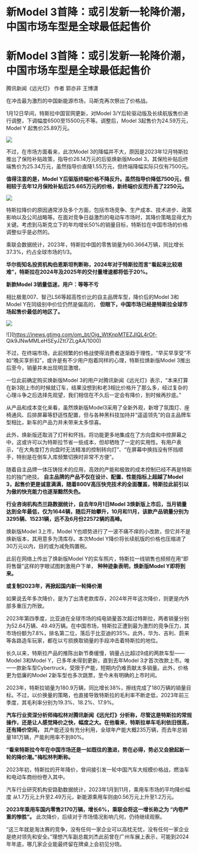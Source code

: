 # 新Model 3首降：或引发新一轮降价潮，中国市场车型是全球最低起售价

# 新Model 3首降：或引发新一轮降价潮，中国市场车型是全球最低起售价

腾讯新闻《远光灯》 作者 郭亦非 王博潇

在冲击最为激烈的中国新能源市场，马斯克再次祭出了价格战。

1月12日早间，特斯拉中国官网更新，对Model 3/Y后轮驱动版及长续航版售价进行调整，下调幅度6500至15500元不等。调整后，Model
3起售价为24.59万元，Model Y 起售价25.89万元。

![](https://inews.gtimg.com/om_bt/OWDCzDwx7KDAFLos_lUEbo5PrMQQYqxFKkPmZJahVsSaMAA/1000)

不过，在市场方面看来，此次Model 3的降幅并不大，原因是2023年12月特斯拉推出了保险补贴政策，指导价26.14万元的后驱焕新版Model
3，其保险补贴后终端售价为25.34万元，虽然指导价直降1.55万元，但终端降幅实际只仅有7500元。

**值得注意的是，Model
Y后驱版终端价格不降反升。虽然指导价降低7500元，但相较于去年12月保险补贴后25.665万元的价格，新终端价反而升高了2250元。**

![](https://inews.gtimg.com/om_bt/OBqBr0BNf_zRZyHBuOmMxHkiwVSCEH8dQ9yiX6n0xy_bQAA/1000)

特斯拉降价的原因通常涉及多个方面，包括市场竞争、生产成本、技术进步、政策影响以及公司战略等。在面对竞争日益激烈的电动车市场时，其降价策略显得尤为关键。考虑到马斯克立下的年均增长50%的销量目标，特斯拉在中国市场的价格调整似乎是必然的。

乘联会数据统计，2023年，特斯拉中国的零售销量为60.3664万辆，同比增长37.3%，约占全球市场的1/3。

**华尔街知名投资机构伯恩斯坦判断称，2024年对于特斯拉而言“看起来比较艰难”，特斯拉在2024年及2025年的交付量增速都将低于20%。**

**新款Model 3销量低迷，用户：等等不亏**

相比极氪007、智己LS6等超高性价比的自主品牌车型，降价后的Model 3和Model Y在同级别中价位仍然是偏高的，
**但眼下，中国市场已经是特斯拉全球市场起售价最低的地区了。**

![](https://inews.gtimg.com/om_bt/OtXk33cJiE9GvZs6UUVYiPaq4mPqH8Fweu509yQw3JXHQAA/1000)

![](https://inews.gtimg.com/om_bt/Oig_WtKnpMTEZJIQL4rOf-
Qik9JNwMMLeHSEyJZtt7ZLgAA/1000)

不过，在终端市场，此前频繁的价格战使得消费者逐渐趋于理性，“早买早享受”不如“晚买享折扣”，或许是有不少用户抱着同样的心理，特斯拉焕新版Model
3推出后至今，销量并未出现明显激增。

一位此前确定购买焕新版Model
3的用户对腾讯新闻《远光灯》表示，“本来打算在新3刚上市的时候就订车，结果没想到和老3相比价格升了那么多，经过复杂的心理斗争之后选择先观望，我们相信在不久后一定会有降价，到时候再抄底。”

从产品和成本变化来看，虽然焕新版Model3采用了全新外观，新增了氛围灯、座椅通风、后排屏幕等舒适性配置，但与各种黑科技加持并“遥遥领先”的自主品牌车型相比，新车的产品力并未带来太多惊喜。

此外，焕新版还取消了灯杆和怀挡，将功能更多地集成在了方向盘和中控屏幕之中，这或许可以为特斯拉节省一些成本，但却牺牲了一定的实用性。有用户表示，“在大角度打方向盘时无法精准的控制转向灯”、“在屏幕中换挡没有怀挡顺手，特别是在倒车入库频繁切换时非常不方便”。

随着自主品牌一体压铸技术的应用，高效的产能和极致的成本控制已经不再是特斯拉的独门绝技。 **自主品牌的产品不仅在设计、配置、性能指标上超越了Model
3，起售价更是诚意满满，随着800V高压快充技术的全面覆盖，特斯拉此前引以为傲的快充能力也逐渐黯然失色。**

**行业咨询机构杰兰路数据统计，自去年9月1日Model
3焕新版上市后，当月销量达到全年最低，仅为1644辆，随后开始攀升，10月和11月，该款产品销量分别为3295辆、15231辆，远不及6月份22572辆的高峰。**

焕新版Model 3上市，Model Y也顺势进行了一波不痛不痒的小改款，但它并不是焕新版本，其用意多为清库存。本次Model
Y降价将长续航版的价格也压缩进了30万元以内，目的或为减免购置税。

此前在网络上传出了焕新版Model Y的实车照片，特斯拉一线销售也频频在用“即将售罄”这样的字眼试图刺激用户下单， **种种迹象表明，焕新版Model
Y即将到来。**

**或复制2023年，再掀起国内新一轮降价潮**

如果说去年多次降价，是为了出清老款库存，2024年开年这次降价，则更是内外部多重压力所致。

2023年第四季度，比亚迪在全球市场的纯电销量首次超过特斯拉，两者销量分别为52.64万辆、49.49万辆。在中国市场，特斯拉正遭到最为激烈的竞争压力，其市场份额为7.8%，排名第二位，落后于比亚迪的35%。此外，华为、吉利、蔚来等各路造车玩家，都在以亏损换取销量的手段冲击着特斯拉的地位。

长久以来，特斯拉产品的推陈出新节奏缓慢，销量占比超过9成的两款车型——Model 3和Model Y，已多年未得到更新，直到去年Model
3才首次改款上市。唯一一款新车型Cybertruck，受限于产能，短期内仍难贡献太多销量。此外，价格更为低廉的Model
2新车型也多次跳票，至今未有明确的上市时间。

2023年，特斯拉销量为180.9万辆，同比增长38%，擦线完成了180万辆的销量目标。不过，以价换量的策略，也直接导致特斯拉的毛利率不断走低，2023年前三季度，其毛利率分别为19.3%、18.2%、17.9%。

**汽车行业资深分析师梅松林对腾讯新闻《远光灯》分析称，尽管这是特斯拉的常规操作，还是让人感觉降价之快，幅度之大。在他看来，特斯拉单车毛利依旧很高，还有降价空间，**
其产能还没有充分利用，全球年产能大概235万辆，而去年总销量181万辆，产能利用率不到80%。

**“看来特斯拉今年在中国市场还是一如既往的激进，势在必得，势必又会掀起新一轮的降价潮。”梅松林判断称。**

2023年初，特斯拉的开年降价，曾间接引发一轮中国汽车大规模价格战，燃油车和电动车商纷纷卷入其中。

汽车行业研究机构安路勤数据统计，2023年1月到11月，乘用车市场的平均降价幅度
从1.7万元上升至2.49万元，新能源乘用车则由0.56万元上升至1.2万元。

**2023年乘用车国内零售2170万辆，增长6%，乘联会将这一增长称之为 “内卷严重的惨胜”。** 此次降价，后续对于市场情况影响几何，仍待继续观察。

“这三年就是淘汰赛的竞争，没有任何一家企业可以高枕无忧，没有任何一家企业是绝对领先和安全。”理想汽车副总裁刘杰此前曾在广州车展上表示，可能到2024年年底，哪几家企业能最终留在牌桌上会初见分晓。

